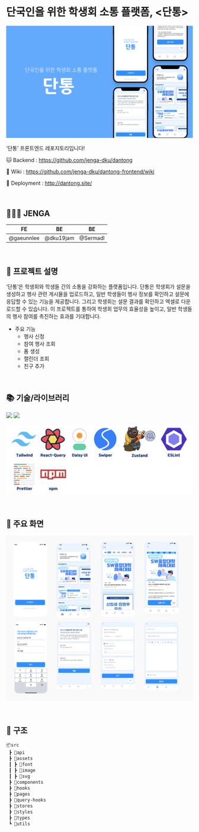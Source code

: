 # 단국인을 위한 학생회 소통 플랫폼, <단통>

![Untitled](/src/assets/image/README_img_0.png)

‘단통’ 프론트엔드 레포지토리입니다!

🐱 Backend : https://github.com/jenga-dku/dantong

📙 Wiki : https://github.com/jenga-dku/dantong-frontend/wiki

🔗 Deployment : http://dantong.site/

<br/>

## 🧑🏻‍💻 JENGA

| FE         | BE        | BE       |
| ---------- | --------- | -------- |
| @gaeunnlee | @dku19jam | @Sermadl |

<br/>

## 📢 프로젝트 설명

‘단통’은 학생회와 학생들 간의 소통을 강화하는 플랫폼입니다. 단통은 학생회가 설문을 생성하고 행사 관련 게시물을 업로드하고, 일반 학생들이 행사 정보를 확인하고 설문에 응답할 수 있는 기능을 제공합니다. 그리고 학생회는 설문 결과를 확인하고 엑셀로 다운로드할 수 있습니다. 이 프로젝트를 통하여 학생회 업무의 효율성을 높이고, 일반 학생들의 행사 참여를 촉진하는 효과를 기대합니다.

- 주요 기능
  - 행사 신청
  - 참여 행사 조회
  - 폼 생성
  - 캘린더 조회
  - 친구 추가

<br/>

## 📚 기술/라이브러리

 <img src="https://img.shields.io/badge/react-61DAFB?style=for-the-badge&logo=react&logoColor=black">
 <img src="https://shields.io/badge/TypeScript-3178C6?logo=TypeScript&logoColor=FFF&style=for-the-badge">

![Untitled](/src/assets/image/README_img_1.png)

<br/>

## 📱 주요 화면

![Untitled](/src/assets/image/README_img_2.png)

<br/>

## 📁 구조

```tsx
📦src
 ┣ 📂api
 ┣ 📂assets
 ┃ ┣ 📂font
 ┃ ┣ 📂image
 ┃ ┣ 📂svg
 ┣ 📂components
 ┣ 📂hooks
 ┣ 📂pages
 ┣ 📂query-hooks
 ┣ 📂stores
 ┣ 📂styles
 ┣ 📂types
 ┗ 📂utils
```

<br/>
